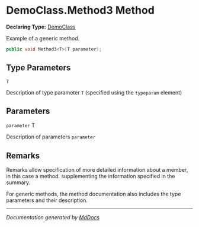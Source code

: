 ﻿# DemoClass.Method3 Method

**Declaring Type:** [DemoClass](../index.md)

Example of a generic method.

```csharp
public void Method3<T>(T parameter);
```

## Type Parameters

`T`

Description of type parameter `T` (specified using the `typeparam` element)

## Parameters

`parameter`  T

Description of parameters `parameter`

## Remarks

Remarks allow specification of more detailed information about a member, in this case a method. supplementing the information specified in the summary.

For generic methods, the method documentation also includes the type parameters and their description.

___

*Documentation generated by [MdDocs](https://github.com/ap0llo/mddocs)*
